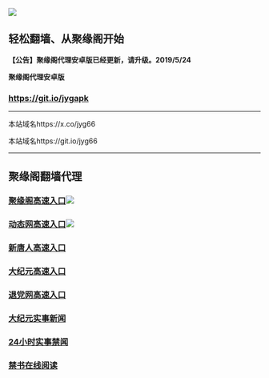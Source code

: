 ![](https://raw.githubusercontent.com/hao369/a/master/j.jpg)



## 轻松翻墙、从聚缘阁开始



**【公告】聚缘阁代理安卓版已经更新，请升级。2019/5/24**

 
**聚缘阁代理安卓版**
### https://git.io/jygapk  

***

本站域名https://x.co/jyg66 

本站域名https://git.io/jyg66



***




## 聚缘阁翻墙代理 


### [聚缘阁高速入口](http://hao4.g432d.ml/?id=5)![](https://raw.githubusercontent.com/hao369/a/master/jyg.gif)

### [动态网高速入口](http://haoc.4kjhy.ga/?id=2)![](https://raw.githubusercontent.com/hao369/a/master/jygdl.gif)


### [新唐人高速入口](https://haoc.4kjhy.ga/?id=5)

### [大纪元高速入口](https://haoc.4kjhy.ga/?id=7)

### [退党网高速入口](https://hao4.g432d.ml/?id=8)




### [大纪元实事新闻](https://git.io/fjmgE)

### [24小时实事禁闻](https://git.io/fj3Go)

### [禁书在线阅读](https://git.io/fjJ5Z)







